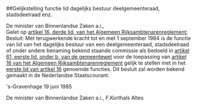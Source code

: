 <meta http-equiv='Content-Type' content='text/html; charset=utf-8' />

##Gelijkstelling functie lid dagelijks bestuur deelgemeenteraad, stadsdeelraad enz.

De minister van Binnenlandse Zaken a.i.,  
Gelet op [artikel 16, derde lid, van het Algemeen Rijksambtenarenreglement](../../../../../../../../../AMvB/algemeen/rijksambtenarenreglement/BWBR0001950/README.md);
Besluit:     Met terugwerkende kracht tot en met 1 september 1984 is de functie van lid van het dagelijks bestuur van een deelgemeenteraad, stadsdeelraad of onder andere benaming bekend staande commissie als bedoeld in [artikel 61, eerste lid, onder b, van de gemeentewet](../../../../../../../../../wet/gemeentewet/BWBR0005416/README.md) voor de toepassing van [artikel 16 van het Algemeen Rijksambtenarenreglement](../../../../../../../../../AMvB/algemeen/rijksambtenarenreglement/BWBR0001950/README.md) gelijk te stellen met in het [eerste lid van artikel 16](../../../../../../../../../AMvB/algemeen/rijksambtenarenreglement/BWBR0001950/README.md) genoemde functies. Dit besluit zal worden bekend gemaakt in de Nederlandse Staatscourant.     

's-Gravenhage 
19 juni 1985    

De 
minister van Binnenlandse Zaken a.i., 
F.Korthals Altes    
